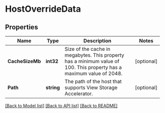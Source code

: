 # HostOverrideData

## Properties

Name | Type | Description | Notes
------------ | ------------- | ------------- | -------------
**CacheSizeMb** | **int32** | Size of the cache in megabytes. This property has a minimum value of 100. This property has a maximum value of 2048. | [optional] 
**Path** | **string** | The path of the host that supports View Storage Accelerator. | [optional] 

[[Back to Model list]](../README.md#documentation-for-models) [[Back to API list]](../README.md#documentation-for-api-endpoints) [[Back to README]](../README.md)


